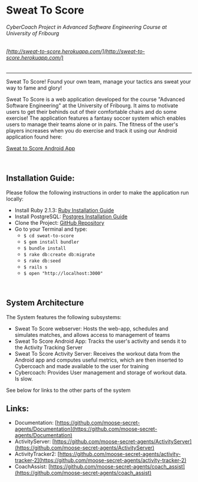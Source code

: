 # Sweat To Score
###### CyberCoach Project in Advanced Software Engineering Course at University of Fribourg
###### [http://sweat-to-score.herokuapp.com/](http://sweat-to-score.herokuapp.com/)
---

Sweat To Score! Found your own team, manage your tactics ans sweat your way to fame and glory!

Sweat To Score is a web application developed for the course "Advanced Software Engineering" at the University of Fribourg. It aims to motivate users to get their behinds out of their comfortable chairs and do some exercise! The application features a fantasy soccer system which enables users to manage their teams alone or in pairs. The fitness of the user's players increases when you do exercise and track it using our Android application found here:

[Sweat to Score Android App](https://github.com/moose-secret-agents/activity-tracker-2)

<br>

## Installation Guide:
Please follow the following instructions in order to make the application run locally:

* Install Ruby 2.1.3: [Ruby Installation Guide](https://www.ruby-lang.org/en/documentation/installation/)
* Install PostgreSQL: [Postgres Installation Guide](http://www.postgresql.org/download/)
* Clone the Project: [GitHub Repository](https://github.com/moose-secret-agents/sweat-to-score)
* Go to your Terminal and type:
    * `$ cd sweat-to-score`
    * `$ gem install bundler`
    * `$ bundle install`
    * `$ rake db:create db:migrate`
    * `$ rake db:seed`
    * `$ rails s`
    * `$ open "http://localhost:3000"`

<br>

## System Architecture
The System features the following subsystems:
* Sweat To Score webserver: Hosts the web-app, schedules and simulates matches, and allows access to management of teams
* Sweat To Score Android App: Tracks the user's activity and sends it to the Activity Tracking Server
* Sweat To Score Activity Server: Receives the workout data from the Android app and computes useful metrics, which are then inserted to Cybercoach and made available to the user for training
* Cybercoach: Provides User management and storage of workout data. Is slow.

See below for links to the other parts of the system

## Links:
* Documentation: [https://github.com/moose-secret-agents/Documentation](https://github.com/moose-secret-agents/Documentation)
* ActivityServer: [https://github.com/moose-secret-agents/ActivityServer](https://github.com/moose-secret-agents/ActivityServer)
* ActivityTracker2: [https://github.com/moose-secret-agents/activity-tracker-2](https://github.com/moose-secret-agents/activity-tracker-2)
* CoachAssist: [https://github.com/moose-secret-agents/coach_assist](https://github.com/moose-secret-agents/coach_assist)


